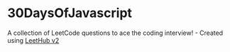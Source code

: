 # 30DaysOfJavascript
A collection of LeetCode questions to ace the coding interview! - Created using [LeetHub v2](https://github.com/arunbhardwaj/LeetHub-2.0)

